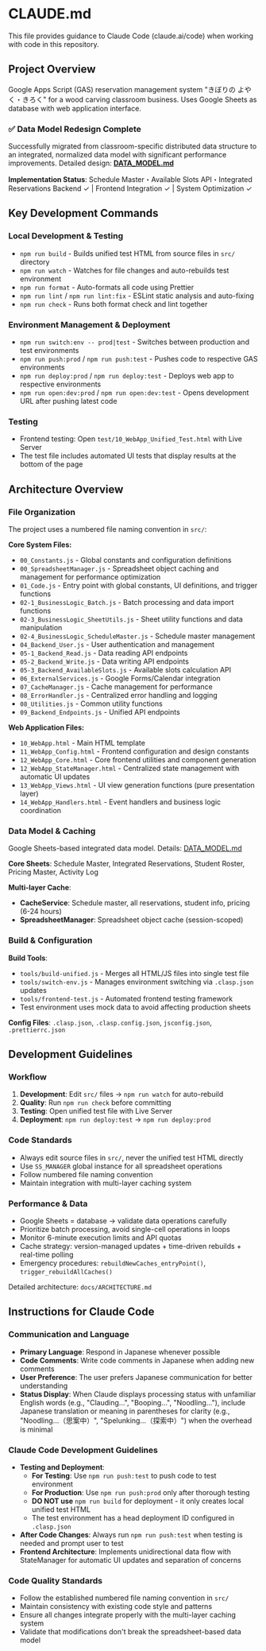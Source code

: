 # CLAUDE.md

This file provides guidance to Claude Code (claude.ai/code) when working with code in this
repository.

## Project Overview

Google Apps Script (GAS) reservation management system "きぼりの よやく・きろく" for a wood carving
classroom business. Uses Google Sheets as database with web application interface.

### ✅ Data Model Redesign Complete

Successfully migrated from classroom-specific distributed data structure to an integrated, normalized
data model with significant performance improvements. Detailed design: **[DATA_MODEL.md](docs/DATA_MODEL.md)**

**Implementation Status**: Schedule Master・Available Slots API・Integrated Reservations Backend ✓ |
Frontend Integration ✓ | System Optimization ✓

## Key Development Commands

### Local Development & Testing

- `npm run build` - Builds unified test HTML from source files in `src/` directory
- `npm run watch` - Watches for file changes and auto-rebuilds test environment
- `npm run format` - Auto-formats all code using Prettier
- `npm run lint` / `npm run lint:fix` - ESLint static analysis and auto-fixing
- `npm run check` - Runs both format check and lint together

### Environment Management & Deployment

- `npm run switch:env -- prod|test` - Switches between production and test environments
- `npm run push:prod` / `npm run push:test` - Pushes code to respective GAS environments
- `npm run deploy:prod` / `npm run deploy:test` - Deploys web app to respective environments
- `npm run open:dev:prod` / `npm run open:dev:test` - Opens development URL after pushing latest
  code

### Testing

- Frontend testing: Open `test/10_WebApp_Unified_Test.html` with Live Server
- The test file includes automated UI tests that display results at the bottom of the page

## Architecture Overview

### File Organization

The project uses a numbered file naming convention in `src/`:

**Core System Files:**

- `00_Constants.js` - Global constants and configuration definitions
- `00_SpreadsheetManager.js` - Spreadsheet object caching and management for performance
  optimization
- `01_Code.js` - Entry point with global constants, UI definitions, and trigger functions
- `02-1_BusinessLogic_Batch.js` - Batch processing and data import functions
- `02-3_BusinessLogic_SheetUtils.js` - Sheet utility functions and data manipulation
- `02-4_BusinessLogic_ScheduleMaster.js` - Schedule master management
- `04_Backend_User.js` - User authentication and management
- `05-1_Backend_Read.js` - Data reading API endpoints
- `05-2_Backend_Write.js` - Data writing API endpoints
- `05-3_Backend_AvailableSlots.js` - Available slots calculation API
- `06_ExternalServices.js` - Google Forms/Calendar integration
- `07_CacheManager.js` - Cache management for performance
- `08_ErrorHandler.js` - Centralized error handling and logging
- `08_Utilities.js` - Common utility functions
- `09_Backend_Endpoints.js` - Unified API endpoints

**Web Application Files:**

- `10_WebApp.html` - Main HTML template
- `11_WebApp_Config.html` - Frontend configuration and design constants
- `12_WebApp_Core.html` - Core frontend utilities and component generation
- `12_WebApp_StateManager.html` - Centralized state management with automatic UI updates
- `13_WebApp_Views.html` - UI view generation functions (pure presentation layer)
- `14_WebApp_Handlers.html` - Event handlers and business logic coordination

### Data Model & Caching

Google Sheets-based integrated data model. Details:
[DATA_MODEL.md](docs/DATA_MODEL.md)

**Core Sheets**: Schedule Master, Integrated Reservations, Student Roster, Pricing Master, Activity Log

**Multi-layer Cache**:

- **CacheService**: Schedule master, all reservations, student info, pricing (6-24 hours)
- **SpreadsheetManager**: Spreadsheet object cache (session-scoped)

### Build & Configuration

**Build Tools**:

- `tools/build-unified.js` - Merges all HTML/JS files into single test file
- `tools/switch-env.js` - Manages environment switching via `.clasp.json` updates
- `tools/frontend-test.js` - Automated frontend testing framework
- Test environment uses mock data to avoid affecting production sheets

**Config Files**: `.clasp.json`, `.clasp.config.json`, `jsconfig.json`, `.prettierrc.json`

## Development Guidelines

### Workflow

1. **Development**: Edit `src/` files → `npm run watch` for auto-rebuild
2. **Quality**: Run `npm run check` before committing
3. **Testing**: Open unified test file with Live Server
4. **Deployment**: `npm run deploy:test` → `npm run deploy:prod`

### Code Standards

- Always edit source files in `src/`, never the unified test HTML directly
- Use `SS_MANAGER` global instance for all spreadsheet operations
- Follow numbered file naming convention
- Maintain integration with multi-layer caching system

### Performance & Data

- Google Sheets = database → validate data operations carefully
- Prioritize batch processing, avoid single-cell operations in loops
- Monitor 6-minute execution limits and API quotas
- Cache strategy: version-managed updates + time-driven rebuilds + real-time polling
- Emergency procedures: `rebuildNewCaches_entryPoint()`, `trigger_rebuildAllCaches()`

Detailed architecture: `docs/ARCHITECTURE.md`

## Instructions for Claude Code

### Communication and Language

- **Primary Language**: Respond in Japanese whenever possible
- **Code Comments**: Write code comments in Japanese when adding new comments
- **User Preference**: The user prefers Japanese communication for better understanding
- **Status Display**: When Claude displays processing status with unfamiliar English words (e.g., "Clauding...", "Booping...", "Noodling..."), include Japanese translation or meaning in parentheses for clarity (e.g., "Noodling...（思案中）", "Spelunking...（探索中）") when the overhead is minimal

### Claude Code Development Guidelines

- **Testing and Deployment**:
  - **For Testing**: Use `npm run push:test` to push code to test environment
  - **For Production**: Use `npm run push:prod` only after thorough testing
  - **DO NOT use** `npm run build` for deployment - it only creates local unified test HTML
  - The test environment has a head deployment ID configured in `.clasp.json`
- **After Code Changes**: Always run `npm run push:test` when testing is needed and prompt user to
  test
- **Frontend Architecture**: Implements unidirectional data flow with StateManager for automatic UI updates and separation of concerns

### Code Quality Standards

- Follow the established numbered file naming convention in `src/`
- Maintain consistency with existing code style and patterns
- Ensure all changes integrate properly with the multi-layer caching system
- Validate that modifications don't break the spreadsheet-based data model
